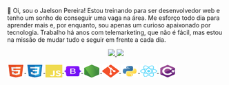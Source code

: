 👋 Oi, sou o Jaelson Pereira! Estou treinando para ser desenvolvedor web e tenho um sonho de conseguir uma vaga na área. Me esforço todo dia para aprender mais e, por enquanto, sou apenas um curioso apaixonado por tecnologia. Trabalho há anos com telemarketing, que não é fácil, mas estou na missão de mudar tudo e seguir em frente a cada dia.

<div align="center">
  <a href="https://github.com/jaelps">
  <img height="145em" src="https://github-readme-stats.vercel.app/api?username=jaelps&show_icons=true&theme=highcontrast&include_all_commits=true&count_private=true"/>
  <img height="145em" src="https://github-readme-stats.vercel.app/api/top-langs/?username=jaelps&layout=compact&langs_count=7&theme=highcontrast"/>
</div>

<div style="display: inline_block"><br>
  <img align="center" alt="HTML" height="30" width="40" src="https://raw.githubusercontent.com/devicons/devicon/master/icons/html5/html5-original.svg">
  <img align="center" alt="CSS" height="30" width="40" src="https://github.com/devicons/devicon/blob/master/icons/css3/css3-original.svg">
  <img align="center" alt="Js" height="30" width="40" src="https://raw.githubusercontent.com/devicons/devicon/master/icons/javascript/javascript-plain.svg">
  <img align="center" alt="Js" height="30" width="40" src="https://github.com/devicons/devicon/blob/master/icons/bootstrap/bootstrap-original.svg">
  <img align="center" alt="nodejs" height="30" width="40" src="https://github.com/devicons/devicon/blob/master/icons/nodejs/nodejs-original.svg">
  <img align="center" alt="git" height="30" width="40" src="https://github.com/devicons/devicon/blob/master/icons/git/git-original.svg" />
  <img align="center" alt="python" height="30" width="40" src="https://github.com/devicons/devicon/blob/master/icons/python/python-original.svg" />
  <img align="center" alt="python" height="30" width="40" src="https://github.com/devicons/devicon/blob/master/icons/react/react-original.svg" />
  <img align="center" alt="python" height="30" width="40" src="https://github.com/devicons/devicon/blob/master/icons/csharp/csharp-original.svg" />
  
  

  
  
</div>
